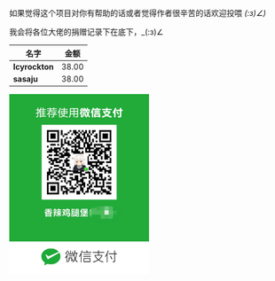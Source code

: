如果觉得这个项目对你有帮助的话或者觉得作者很辛苦的话欢迎投喂 _(:з)∠)_

我会将各位大佬的捐赠记录下在底下，_(:з)∠

| 名字 | 金额 |
| -------|------|
| **Icyrockton**| 38.00 |
| **sasaju** | 38.00 |

<img src = "/assets/pay.jpg" width = "50%" height = "50%">